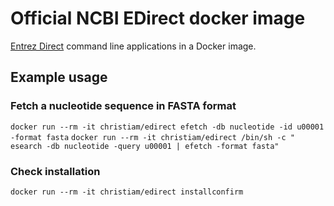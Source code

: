 # Official NCBI EDirect docker image

[Entrez Direct](https://www.ncbi.nlm.nih.gov/books/NBK179288/) command line applications in a Docker image.

## Example usage

### Fetch a nucleotide sequence in FASTA format

  `docker run --rm -it christiam/edirect efetch -db nucleotide -id u00001 -format fasta`
  `docker run --rm -it christiam/edirect /bin/sh -c " esearch -db nucleotide -query u00001 | efetch -format fasta"`

### Check installation

  `docker run --rm -it christiam/edirect installconfirm`

